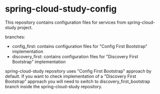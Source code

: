 # spring-cloud-study-config

This repository contains configuration files for services from spring-cloud-study project.

branches:
  - config_first: contains configuration files for "Config First Bootstrap" implementation
  - discovery_first: contains configuration files for "Discovery First Bootstrap" implementation
  
spring-cloud-study repository uses "Config First Bootstrap" approach by default. If you want to check implementation of a "Discovery First Bootstrap" approach you will need to switch to discovery_first_bootstrap branch inside the spring-cloud-study repository. 
